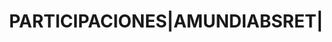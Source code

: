 ---
layout: asset
title: PARTICIPACIONES|AMUNDIABSRET|                               
isin: LU1882441147
---
